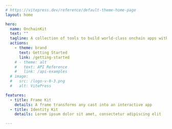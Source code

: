 ```yaml
---
# https://vitepress.dev/reference/default-theme-home-page
layout: home

hero:
  name: OnchainKit
  text: ""
  tagline: A collection of tools to build world-class onchain apps with CSS, React, and Typescript
  actions:
    - theme: brand
      text: Getting Started
      link: /getting-started
    # - theme: alt
    #   text: API Reference
    #   link: /api-examples
  # image:
  #   src: /logo-v-0-3.png
  #   alt: VitePress

features:
  - title: Frame Kit
    details: A frame transforms any cast into an interactive app
  - title: Identity Kit
    details: Lorem ipsum dolor sit amet, consectetur adipiscing elit

---
```


